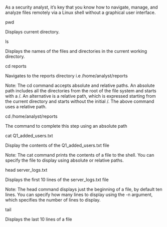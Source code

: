 As a security analyst, it’s key that you know how to navigate, manage, and analyze files remotely via a Linux shell without a graphical user interface.

pwd

Displays current directory.

ls

Displays the names of the files and directories in the current working directory.

cd reports

Navigates to the reports directory i.e /home/analyst/reports

Note: The cd command accepts absolute and relative paths. An absolute path includes all the directories from the root of the file system and starts with a /. An alternative is a relative path, which is expressed starting from the current directory and starts without the initial /. The above command uses a relative path.

cd /home/analyst/reports

The command to complete this step using an absolute path

cat Q1_added_users.txt

Display the contents of the Q1_added_users.txt file

Note: The cat command prints the contents of a file to the shell. You can specify the file to display using absolute or relative paths.

head server_logs.txt

Displays the first 10 lines of the server_logs.txt file

Note: The head command displays just the beginning of a file, by default ten lines. You can specify how many lines to display using the -n argument, which specifies the number of lines to display.

tail

Displays the last 10 lines of a file


